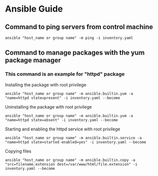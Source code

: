 # Ansible Guide 


## Command to ping servers from control machine 

```
ansible "host_name or group name" -m ping -i inventory.yaml
```

## Command to manage packages with the yum package manager

### This command is an example for "httpd" package 

Installing the package with root privilege 

```
ansible "host_name or group name" -m ansible.builtin.yum -a "name=httpd state=present" -i inventory.yaml --become
```

Uninstalling the package with root privilege

```
ansible "host_name or group name" -m ansible.builtin.yum -a "name=httpd state=absent" -i inventory.yaml --become
```

Starting and enabling the httpd service with root privilege  
```
ansible "host_name or group name" -m ansible.builtin.service -a "name=httpd state=started enabled=yes" -i inventory.yaml --become
```

Copying files  
```
ansible "host_name or group name" -m ansible.builtin.copy -a "src=filename.extension dest=/var/www/html/file.extension" -i inventory.yaml --become
```



